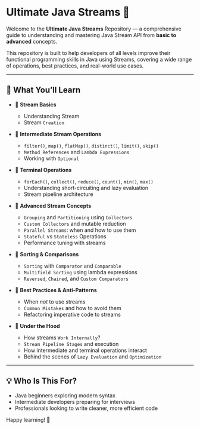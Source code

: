 
# Ultimate Java Streams 🚀

Welcome to the **Ultimate Java Streams** Repository — a comprehensive guide to understanding and mastering Java Stream API from **basic to advanced** concepts.

This repository is built to help developers of all levels improve their functional programming skills in Java using Streams, covering a wide range of operations, best practices, and real-world use cases.

---

## 📘 What You’ll Learn

- 🔹 **Stream Basics**
    - Understanding Stream
    - Stream `Creation`


- 🔹 **Intermediate Stream Operations**
    - `filter()`, `map()`, `flatMap()`, `distinct()`, `limit()`, `skip()`
    - `Method References` and `Lambda Expressions`
    - Working with `Optional`
  

- 🔹 **Terminal Operations**
    - `forEach()`, `collect()`, `reduce()`, `count()`, `min()`, `max()`
    - Understanding short-circuiting and lazy evaluation
    - Stream pipeline architecture


- 🔹 **Advanced Stream Concepts**
    - `Grouping` and `Partitioning` using `Collectors`
    - `Custom Collectors` and mutable reduction
    - `Parallel Streams`: when and how to use them
    - `Stateful` vs `Stateless` Operations
    - Performance tuning with streams


- 🔹 **Sorting & Comparisons**
    - `Sorting` with `Comparator` and `Comparable`
    - `Multifield Sorting` using lambda expressions
    - `Reversed`, `Chained`, and `Custom Comparators`


- 🔹 **Best Practices & Anti-Patterns**
    - When *not* to use streams
    - `Common Mistakes` and how to avoid them
    - Refactoring imperative code to streams


- 🔹 **Under the Hood**
    - How streams `Work Internally`?
    - `Stream Pipeline Stages` and execution
    - How intermediate and terminal operations interact
    - Behind the scenes of `Lazy Evaluation` and `Optimization`
---


## 💡 Who Is This For?

- Java beginners exploring modern syntax
- Intermediate developers preparing for interviews
- Professionals looking to write cleaner, more efficient code



Happy learning! 🎉